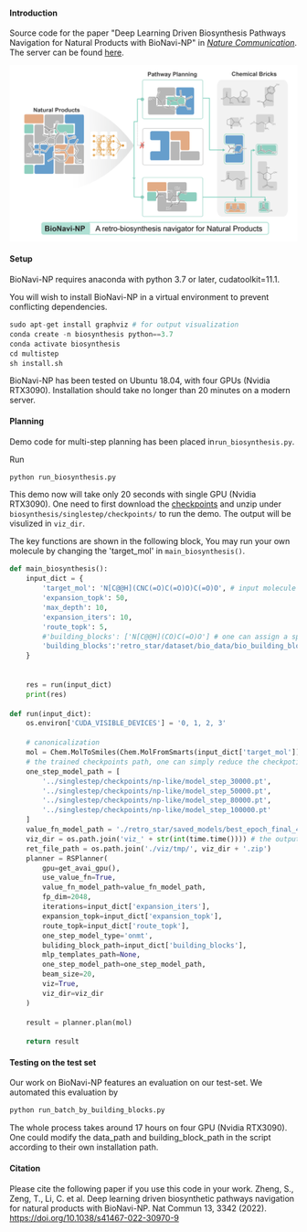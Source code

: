 #### Introduction
Source code for the paper "Deep Learning Driven Biosynthesis Pathways Navigation for Natural Products with  BioNavi-NP" in *[Nature Communication](https://www.nature.com/articles/s41467-022-30970-9)*. The server can be found [here](http://biopathnavi.qmclab.com/).


![bionavi](Image/bionavi.png)

####  Setup
BioNavi-NP requires anaconda with python 3.7 or later, cudatoolkit=11.1. 

You will wish to install BioNavi-NP in a virtual environment to prevent conflicting dependencies.

```python
sudo apt-get install graphviz # for output visualization
conda create -n biosynthesis python==3.7
conda activate biosynthesis
cd multistep
sh install.sh
```
BioNavi-NP has been tested on Ubuntu 18.04, with four GPUs (Nvidia RTX3090). Installation should take no longer than 20 minutes on a modern server.

#### Planning
Demo code for multi-step planning has been placed in```run_biosynthesis.py```.

Run

```python
python run_biosynthesis.py
```

This demo now will take only 20 seconds with single GPU (Nvidia RTX3090). One need to first download the [checkpoints](https://drive.google.com/file/d/17DWd5K9vKUV3ynTbUA1yt_7YO0Xpts7c/view?usp=sharing) and unzip under ```biosynthesis/singlestep/checkpoints/``` to run the demo.  The output will be visulized in ```viz_dir```. 



The key functions are shown in the following block, You may run your own molecule by changing the 'target_mol' in  ```main_biosynthesis()```.

```python
def main_biosynthesis():
    input_dict = {
        'target_mol': 'N[C@@H](CNC(=O)C(=O)O)C(=O)O', # input molecule
        'expansion_topk': 50,
        'max_depth': 10,
        'expansion_iters': 10,
        'route_topk': 5,
        #'building_blocks': ['N[C@@H](CO)C(=O)O'] # one can assign a specific building block with this command
        'building_blocks':'retro_star/dataset/bio_data/bio_building_blocks_all/building_block.csv'
    }
    

    res = run(input_dict)
    print(res)
  
def run(input_dict):
    os.environ['CUDA_VISIBLE_DEVICES'] = '0, 1, 2, 3'

    # canonicalization
    mol = Chem.MolToSmiles(Chem.MolFromSmarts(input_dict['target_mol']))
    # the trained checkpoints path, one can simply reduce the checkpotins to accelerate the prediction. 
    one_step_model_path = [                                          
        '../singlestep/checkpoints/np-like/model_step_30000.pt',
        '../singlestep/checkpoints/np-like/model_step_50000.pt',
        '../singlestep/checkpoints/np-like/model_step_80000.pt',
        '../singlestep/checkpoints/np-like/model_step_100000.pt'
    ]                                                             
    value_fn_model_path = './retro_star/saved_models/best_epoch_final_4.pt'
    viz_dir = os.path.join('viz_' + str(int(time.time()))) # the output path with visualization
    ret_file_path = os.path.join('./viz/tmp/', viz_dir + '.zip')
    planner = RSPlanner(
        gpu=get_avai_gpu(),
        use_value_fn=True,
        value_fn_model_path=value_fn_model_path,
        fp_dim=2048,
        iterations=input_dict['expansion_iters'],
        expansion_topk=input_dict['expansion_topk'],
        route_topk=input_dict['route_topk'],
        one_step_model_type='onmt',
        buliding_block_path=input_dict['building_blocks'],
        mlp_templates_path=None,
        one_step_model_path=one_step_model_path,
        beam_size=20,
        viz=True,
        viz_dir=viz_dir 
    )

    result = planner.plan(mol)

    return result

```





#### Testing on the test set

Our work on BioNavi-NP features an evaluation on our test-set. We automated this evaluation by

```python
python run_batch_by_building_blocks.py
```
The whole process takes around 17 hours on four GPU (Nvidia RTX3090). One could modify the data_path and building_block_path in the script according to their own installation path. 


#### Citation

Please cite the following paper if you use this code in your work.
Zheng, S., Zeng, T., Li, C. et al. Deep learning driven biosynthetic pathways navigation for natural products with BioNavi-NP. Nat Commun 13, 3342 (2022). https://doi.org/10.1038/s41467-022-30970-9
